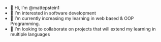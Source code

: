 - 👋 Hi, I’m @mattepstein1
- 👀 I’m interested in software development
- 🌱 I’m currently increasing my learning in web based & OOP Programming.
- 💞️ I’m looking to collaborate on projects that will extend my learning in multiple languages
